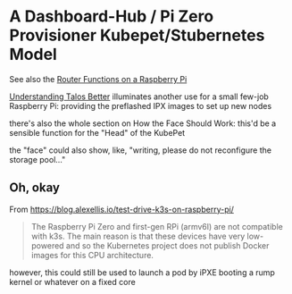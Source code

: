 # A Dashboard-Hub / Pi Zero Provisioner Kubepet/Stubernetes Model

See also the [Router Functions on a Raspberry Pi](c25a1b6a-875b-4fde-96c0-98464511170b.md)

[Understanding Talos Better](82bbe05b-3725-4105-aaa1-ee09497ade40.md) illuminates another use for a small few-job Raspberry Pi: providing the preflashed IPX images to set up new nodes

there's also the whole section on How the Face Should Work: this'd be a sensible function for the "Head" of the KubePet

the "face" could also show, like, "writing, please do not reconfigure the storage pool..."

## Oh, okay

From https://blog.alexellis.io/test-drive-k3s-on-raspberry-pi/

> The Raspberry Pi Zero and first-gen RPi (armv6l) are not compatible with k3s. The main reason is that these devices have very low-powered and so the Kubernetes project does not publish Docker images for this CPU architecture.

however, this could still be used to launch a pod by iPXE booting a rump kernel or whatever on a fixed core
